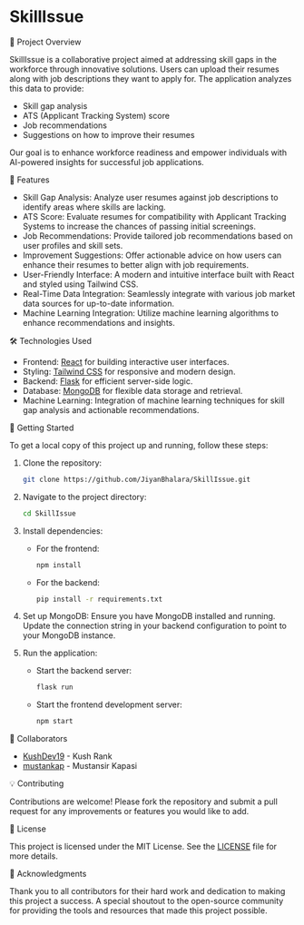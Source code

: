 # SkillIssue

🌟 Project Overview

SkillIssue is a collaborative project aimed at addressing skill gaps in the workforce through innovative solutions. Users can upload their resumes along with job descriptions they want to apply for. The application analyzes this data to provide:

- Skill gap analysis
- ATS (Applicant Tracking System) score
- Job recommendations
- Suggestions on how to improve their resumes

Our goal is to enhance workforce readiness and empower individuals with AI-powered insights for successful job applications.

🚀 Features

- Skill Gap Analysis: Analyze user resumes against job descriptions to identify areas where skills are lacking.
- ATS Score: Evaluate resumes for compatibility with Applicant Tracking Systems to increase the chances of passing initial screenings.
- Job Recommendations: Provide tailored job recommendations based on user profiles and skill sets.
- Improvement Suggestions: Offer actionable advice on how users can enhance their resumes to better align with job requirements.
- User-Friendly Interface: A modern and intuitive interface built with React and styled using Tailwind CSS.
- Real-Time Data Integration: Seamlessly integrate with various job market data sources for up-to-date information.
- Machine Learning Integration: Utilize machine learning algorithms to enhance recommendations and insights.

🛠️ Technologies Used

- Frontend: [React](https://reactjs.org/) for building interactive user interfaces.
- Styling: [Tailwind CSS](https://tailwindcss.com/) for responsive and modern design.
- Backend: [Flask](https://flask.palletsprojects.com/) for efficient server-side logic.
- Database: [MongoDB](https://www.mongodb.com/) for flexible data storage and retrieval.
- Machine Learning: Integration of machine learning techniques for skill gap analysis and actionable recommendations.

 🏁 Getting Started

To get a local copy of this project up and running, follow these steps:

1. Clone the repository:
   ```bash
   git clone https://github.com/JiyanBhalara/SkillIssue.git
   ```

2. Navigate to the project directory:
   ```bash
   cd SkillIssue
   ```

3. Install dependencies:
   - For the frontend:
     ```bash
     npm install
     ```
   - For the backend:
     ```bash
     pip install -r requirements.txt
     ```

4. Set up MongoDB: Ensure you have MongoDB installed and running. Update the connection string in your backend configuration to point to your MongoDB instance.

5. Run the application:
   - Start the backend server:
     ```bash
     flask run
     ```
   - Start the frontend development server:
     ```bash
     npm start
     ```

 🤝 Collaborators

- [KushDev19](https://github.com/KushDev19) - Kush Rank
- [mustankap](https://github.com/mustankap) - Mustansir Kapasi

 💡 Contributing

Contributions are welcome! Please fork the repository and submit a pull request for any improvements or features you would like to add.

📄 License

This project is licensed under the MIT License. See the [LICENSE](LICENSE) file for more details.

🙌 Acknowledgments

Thank you to all contributors for their hard work and dedication to making this project a success. A special shoutout to the open-source community for providing the tools and resources that made this project possible.
```
